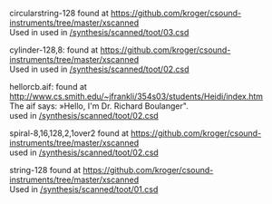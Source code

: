 

circularstring-128 found at https://github.com/kroger/csound-instruments/tree/master/xscanned
<br>
Used in used in [/synthesis/scanned/toot/03.csd](https://github.com/ReneNyffenegger/Csound/blob/master/synthesis/scanned/toot/03.csd)


cylinder-128,8: found at https://github.com/kroger/csound-instruments/tree/master/xscanned
<br>
Used in used in [/synthesis/scanned/toot/02.csd](https://github.com/ReneNyffenegger/Csound/blob/master/synthesis/scanned/toot/02.csd)


hellorcb.aif: found at http://www.cs.smith.edu/~jfrankli/354s03/students/Heidi/index.htm
<br>
The aif says: »Hello, I'm Dr. Richard Boulanger".
<br>
used in [/synthesis/scanned/toot/02.csd](https://github.com/ReneNyffenegger/Csound/blob/master/synthesis/scanned/toot/02.csd)


spiral-8,16,128,2,1over2 found at https://github.com/kroger/csound-instruments/tree/master/xscanned
<br>
used in [/synthesis/scanned/toot/02.csd](https://github.com/ReneNyffenegger/Csound/blob/master/synthesis/scanned/toot/02.csd)


string-128 found at https://github.com/kroger/csound-instruments/tree/master/xscanned
<br>
Used in [/synthesis/scanned/toot/01.csd](https://github.com/ReneNyffenegger/Csound/blob/master/synthesis/scanned/toot/01.csd)
